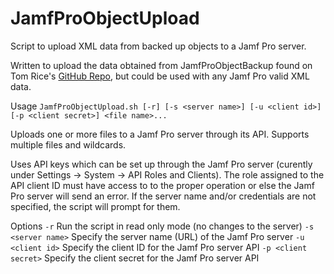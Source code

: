 # JamfProObjectUpload
Script to upload XML data from backed up objects to a Jamf Pro server.

Written to upload the data obtained from JamfProObjectBackup  found on Tom Rice's [GitHub Repo](https://github.com/trice81384/JAMF), but could be used with any Jamf Pro valid XML data.

Usage
    `JamfProObjectUpload.sh [-r] [-s <server name>] [-u <client id>] [-p <client secret>] <file name>...`

Uploads one or more files to a Jamf Pro server through its API. Supports multiple files and wildcards.

Uses API keys which can be set up through the Jamf Pro server (curently under Settings -> System -> API Roles and Clients). The role assigned to the API client ID must have access to to the proper operation or else the Jamf Pro server will send an error. If the server name and/or credentials are not specified, the script will prompt for them.

Options
    `-r`
        Run the script in read only mode (no changes to the server)
    `-s <server name>`
        Specify the server name (URL) of the Jamf Pro server
    `-u <client id>`
        Specify the client ID for the Jamf Pro server API
    `-p <client secret>`
        Specify the client secret for the Jamf Pro server API
